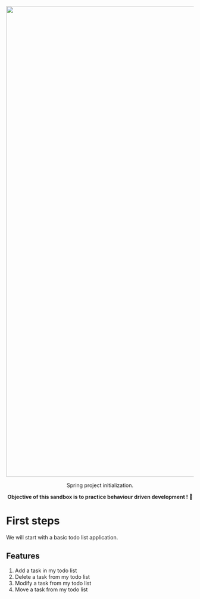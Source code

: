 <div align="center"><img width="1265" alt="Capture d’écran 2021-08-29 à 20 17 36" src="https://user-images.githubusercontent.com/25029077/131261334-8307d9ab-5dd5-49c1-9ae0-4489ce217ea8.png"></div>
<p align="center">Spring project initialization.</p>

<p align="center"><b>Objective of this sandbox is to practice behaviour driven development ! 🚀</b></p>

# First steps

We will start with a basic todo list application.

## Features

1. Add a task in my todo list
2. Delete a task from my todo list
3. Modify a task from my todo list
4. Move a task from my todo list